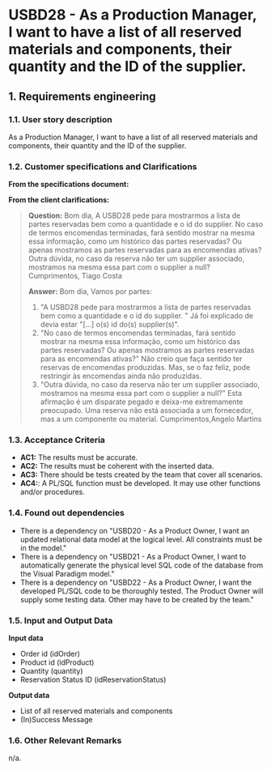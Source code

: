 # USBD28 - As a Production Manager, I want to have a list of all reserved materials and components, their quantity and the ID of the supplier.

## 1. Requirements engineering

### 1.1. User story description

As a Production Manager, I want to have a list of all reserved materials and components, their quantity and the ID of the supplier.

### 1.2. Customer specifications and Clarifications

**From the specifications document:**

**From the client clarifications:**
> **Question:** Bom dia, A USBD28 pede para mostrarmos a lista de partes reservadas bem como a quantidade e o id do supplier. 
> No caso de termos encomendas terminadas, fará sentido mostrar na mesma essa informação, como um histórico das partes reservadas? 
> Ou apenas mostramos as partes reservadas para as encomendas ativas? 
> Outra dúvida, no caso da reserva não ter um supplier associado, mostramos na mesma essa part com o supplier a null? 
> Cumprimentos, Tiago Costa
>
> **Answer:** Bom dia, Vamos por partes:
> 1. "A USBD28 pede para mostrarmos a lista de partes reservadas bem como a quantidade e o id do supplier. "
> Já foi explicado de devia estar "[...] o(s) id do(s) supplier(s)".
> 2. "No caso de termos encomendas terminadas, fará sentido mostrar na mesma essa informação, como um histórico das partes reservadas? Ou apenas mostramos as partes reservadas para as encomendas ativas?"
> Não creio que faça sentido ter reservas de encomendas produzidas. Mas, se o faz feliz, pode restringir às encomendas ainda não produzidas.
> 3. "Outra dúvida, no caso da reserva não ter um supplier associado, mostramos na mesma essa part com o supplier a null?"
> Esta afirmação é um disparate pegado e deixa-me extremamente preocupado. Uma reserva não está associada a um fornecedor, mas a um componente ou material.
> Cumprimentos,Angelo Martins
> 


### 1.3. Acceptance Criteria

* **AC1:** The results must be accurate.
* **AC2:** The results must be coherent with the inserted data.
* **AC3:** There should be tests created by the team that cover all scenarios.
* **AC4:**: A PL/SQL function must be developed. It may use other functions and/or procedures.

### 1.4. Found out dependencies

* There is a dependency on "USBD20 - As a Product Owner, I want an updated relational data model at the logical level. All constraints must be in the model."
* There is a dependency on "USBD21 - As a Product Owner, I want to automatically generate the physical level SQL code of the database from the Visual Paradigm model."
* There is a dependency on "USBD22 - As a Product Owner, I want the developed PL/SQL code to be thoroughly tested. The Product Owner will supply some testing data. Other may have to be created by the team."


### 1.5. Input and Output Data

**Input data**

* Order id (idOrder)
* Product id (idProduct)
* Quantity (quantity)
* Reservation Status ID (idReservationStatus)

**Output data**

* List of all reserved materials and components
* (In)Success Message

### 1.6. Other Relevant Remarks

n/a.